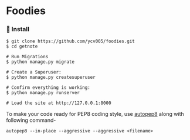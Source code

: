 # Foodies

### 📖 Install

```
$ git clone https://github.com/ycv005/foodies.git
$ cd getnote

# Run Migrations
$ python manage.py migrate

# Create a Superuser:
$ python manage.py createsuperuser

# Confirm everything is working:
$ python manage.py runserver

# Load the site at http://127.0.0.1:8000
```

To make your code ready for PEP8 coding style, use [autopep8](https://github.com/hhatto/autopep8) along with following command-

```autopep8 --in-place --aggressive --aggressive <filename>```